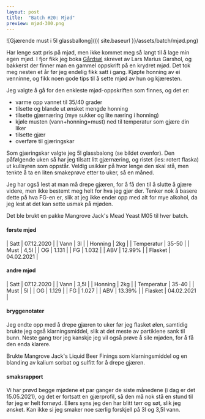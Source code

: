 ```yaml
---
layout: post
title:  "Batch #20: Mjød"
preview: mjød-300.png
---
```


![Gjærende must i 5l glassballong]({{ site.baseurl }}/assets/batch/mjød.png)

Har lenge satt pris på mjød, men ikke kommet meg så langt til å lage min egen mjød. I fjor fikk jeg boka 
[Gårdsøl](https://www.garshol.priv.no/download/gardsol/) skrevet av Lars Marius Garshol, og bakkerst der finner man en
gammel oppskrift på en krydret mjød. Det tok meg nesten et år før jeg endelig fikk satt i gang. Kjøpte honning av ei
venninne, og fikk noen gode tips til å sette mjød av hun og kjæresten.

Jeg valgte å gå for den enkleste mjød-oppskriften som finnes, og det er:
* varme opp vannet til 35/40 grader
* tilsette og blande ut ønsket mengde honning
* tilsette gjærnæring (mye sukker og lite næring i honning)
* kjøle musten (vann+honning=must) ned til temperatur som gjære din liker
* tilsette gjær
* overføre til gjæringskar

Som gjæringskar valgte jeg 5l glassbalong (se bildet ovenfor). Den påfølgende uken så har jeg tilsatt litt gjærnæring,
og ristet (les: rotert flaska) ut kullsyren som oppstår. Veldig usikker på hvor lenge den skal stå, men tenkte å ta en
liten smakeprøve etter to uker, så en måned.

Jeg har også lest at man må drepe gjæren, for å få den til å slutte å gjære videre, men ikke bestemt meg helt for hva 
jeg gjør der. Tenker nok å basere dette på hva FG-en er, slik at jeg ikke ender opp med alt for mye alkohol, da jeg 
lest at det kan sette usmak på mjøden.

Det ble brukt en pakke Mangrove Jack's Mead Yeast M05 til hver batch.

#### første mjød

| Satt       | 07.12.2020 |
| Vann       | 3l         |
| Honning    | 2kg        |
| Temperatur | 35-50      |
| Must       | 4,5l       |
| OG         | 1.131      |
| FG         | 1.032      |
| ABV        | 12.99%     |
| Flasket    | 04.02.2021 |

#### andre mjød

| Satt       | 07.12.2020 |
| Vann       | 3,5l       |
| Honning    | 2kg        |
| Temperatur | 35-40      |
| Must       | 5l         |
| OG         | 1.129      |
| FG         | 1.027      |
| ABV        | 13.39%     |
| Flasket    | 04.02.2021 |

#### bryggenotater

Jeg endte opp med å drepe gjæren to uker før jeg flasket ølen, samtidig brukte jeg også klarningsmiddel, slik at det 
meste av partiklene sank til bunn. Neste gang tror jeg kanskje jeg vil også prøve å sile mjøden, for å få den enda 
klarere.

Brukte Mangrove Jack's Liquid Beer Finings som klarningsmiddel og en blanding av kalium sorbat og sulfitt for å drepe
gjæren.

#### smaksrapport

Vi har prøvd begge mjødene et par ganger de siste månedene (i dag er det 15.05.2021), og det er fortsatt en gjærprofil, 
så den må nok stå en stund til før jeg er helt fornøyd. Ellers syns jeg den har blitt tørr og søt, slik jeg ønsket. Kan
ikke si jeg smaker noe særlig forskjell på 3l og 3,5l vann.
